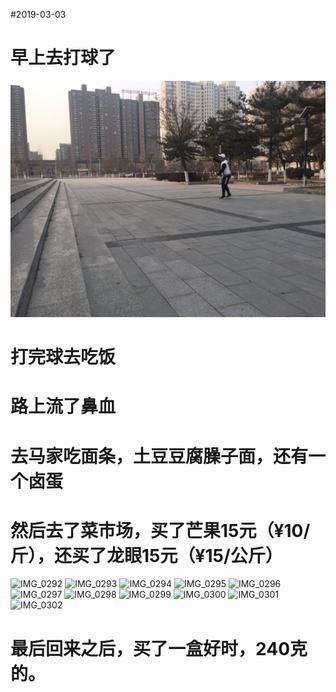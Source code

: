 #2019-03-03

# 早上去打球了

![](/assets/IMG_0290.jpg)


# 打完球去吃饭

# 路上流了鼻血




# 去马家吃面条，土豆豆腐臊子面，还有一个卤蛋



# 然后去了菜市场，买了芒果15元（¥10/斤），还买了龙眼15元（¥15/公斤）

![IMG_0292](media/15515796119981/IMG_0292.jpg)
![IMG_0293](media/15515796119981/IMG_0293.jpg)
![IMG_0294](media/15515796119981/IMG_0294.jpg)
![IMG_0295](media/15515796119981/IMG_0295.jpg)
![IMG_0296](media/15515796119981/IMG_0296.jpg)
![IMG_0297](media/15515796119981/IMG_0297.jpg)
![IMG_0298](media/15515796119981/IMG_0298.jpg)
![IMG_0299](media/15515796119981/IMG_0299.jpg)
![IMG_0300](media/15515796119981/IMG_0300.jpg)
![IMG_0301](media/15515796119981/IMG_0301.jpg)
![IMG_0302](media/15515796119981/IMG_0302.jpg)


# 最后回来之后，买了一盒好时，240克的。